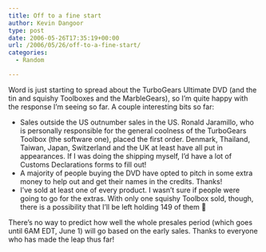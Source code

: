 ```yaml
---
title: Off to a fine start
author: Kevin Dangoor
type: post
date: 2006-05-26T17:35:19+00:00
url: /2006/05/26/off-to-a-fine-start/
categories:
  - Random

---
```

Word is just starting to spread about the TurboGears Ultimate DVD (and the tin and squishy Toolboxes and the MarbleGears), so I&#8217;m quite happy with the response I&#8217;m seeing so far. A couple interesting bits so far:

  * Sales outside the US outnumber sales in the US. Ronald Jaramillo, who is personally responsible for the general coolness of the TurboGears Toolbox (the software one), placed the first order. Denmark, Thailand, Taiwan, Japan, Switzerland and the UK at least have all put in appearances. If I was doing the shipping myself, I&#8217;d have a lot of Customs Declarations forms to fill out!
  * A majority of people buying the DVD have opted to pitch in some extra money to help out and get their names in the credits. Thanks!
  * I&#8217;ve sold at least one of every product. I wasn&#8217;t sure if people were going to go for the extras. With only one squishy Toolbox sold, though, there is a possibility that I&#8217;ll be left holding 149 of them 🙂

There&#8217;s no way to predict how well the whole presales period (which goes until 6AM EDT, June 1) will go based on the early sales. Thanks to everyone who has made the leap thus far!
